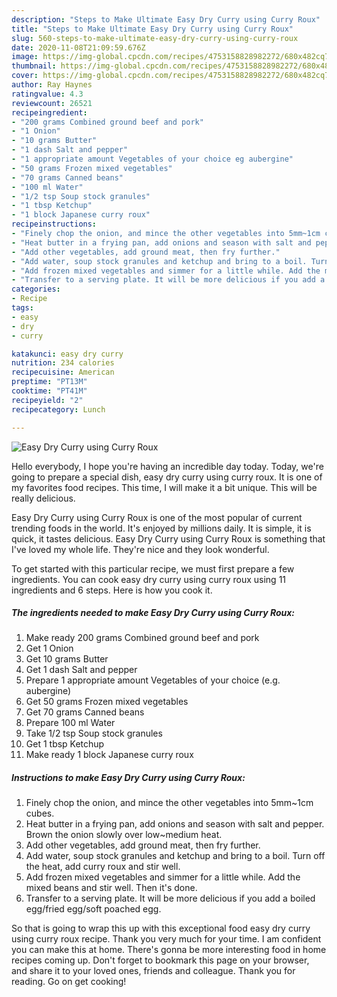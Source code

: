 ```yaml
---
description: "Steps to Make Ultimate Easy Dry Curry using Curry Roux"
title: "Steps to Make Ultimate Easy Dry Curry using Curry Roux"
slug: 560-steps-to-make-ultimate-easy-dry-curry-using-curry-roux
date: 2020-11-08T21:09:59.676Z
image: https://img-global.cpcdn.com/recipes/4753158828982272/680x482cq70/easy-dry-curry-using-curry-roux-recipe-main-photo.jpg
thumbnail: https://img-global.cpcdn.com/recipes/4753158828982272/680x482cq70/easy-dry-curry-using-curry-roux-recipe-main-photo.jpg
cover: https://img-global.cpcdn.com/recipes/4753158828982272/680x482cq70/easy-dry-curry-using-curry-roux-recipe-main-photo.jpg
author: Ray Haynes
ratingvalue: 4.3
reviewcount: 26521
recipeingredient:
- "200 grams Combined ground beef and pork"
- "1 Onion"
- "10 grams Butter"
- "1 dash Salt and pepper"
- "1 appropriate amount Vegetables of your choice eg aubergine"
- "50 grams Frozen mixed vegetables"
- "70 grams Canned beans"
- "100 ml Water"
- "1/2 tsp Soup stock granules"
- "1 tbsp Ketchup"
- "1 block Japanese curry roux"
recipeinstructions:
- "Finely chop the onion, and mince the other vegetables into 5mm~1cm cubes."
- "Heat butter in a frying pan, add onions and season with salt and pepper. Brown the onion slowly over low~medium heat."
- "Add other vegetables, add ground meat, then fry further."
- "Add water, soup stock granules and ketchup and bring to a boil. Turn off the heat, add curry roux and stir well."
- "Add frozen mixed vegetables and simmer for a little while. Add the mixed beans and stir well. Then it&#39;s done."
- "Transfer to a serving plate. It will be more delicious if you add a boiled egg/fried egg/soft poached egg."
categories:
- Recipe
tags:
- easy
- dry
- curry

katakunci: easy dry curry 
nutrition: 234 calories
recipecuisine: American
preptime: "PT13M"
cooktime: "PT41M"
recipeyield: "2"
recipecategory: Lunch

---
```



![Easy Dry Curry using Curry Roux](https://img-global.cpcdn.com/recipes/4753158828982272/680x482cq70/easy-dry-curry-using-curry-roux-recipe-main-photo.jpg)

Hello everybody, I hope you're having an incredible day today. Today, we're going to prepare a special dish, easy dry curry using curry roux. It is one of my favorites food recipes. This time, I will make it a bit unique. This will be really delicious.



Easy Dry Curry using Curry Roux is one of the most popular of current trending foods in the world. It's enjoyed by millions daily. It is simple, it is quick, it tastes delicious. Easy Dry Curry using Curry Roux is something that I've loved my whole life. They're nice and they look wonderful.


To get started with this particular recipe, we must first prepare a few ingredients. You can cook easy dry curry using curry roux using 11 ingredients and 6 steps. Here is how you cook it.

<!--inarticleads1-->

##### The ingredients needed to make Easy Dry Curry using Curry Roux:

1. Make ready 200 grams Combined ground beef and pork
1. Get 1 Onion
1. Get 10 grams Butter
1. Get 1 dash Salt and pepper
1. Prepare 1 appropriate amount Vegetables of your choice (e.g. aubergine)
1. Get 50 grams Frozen mixed vegetables
1. Get 70 grams Canned beans
1. Prepare 100 ml Water
1. Take 1/2 tsp Soup stock granules
1. Get 1 tbsp Ketchup
1. Make ready 1 block Japanese curry roux




<!--inarticleads2-->

##### Instructions to make Easy Dry Curry using Curry Roux:

1. Finely chop the onion, and mince the other vegetables into 5mm~1cm cubes.
1. Heat butter in a frying pan, add onions and season with salt and pepper. Brown the onion slowly over low~medium heat.
1. Add other vegetables, add ground meat, then fry further.
1. Add water, soup stock granules and ketchup and bring to a boil. Turn off the heat, add curry roux and stir well.
1. Add frozen mixed vegetables and simmer for a little while. Add the mixed beans and stir well. Then it&#39;s done.
1. Transfer to a serving plate. It will be more delicious if you add a boiled egg/fried egg/soft poached egg.




So that is going to wrap this up with this exceptional food easy dry curry using curry roux recipe. Thank you very much for your time. I am confident you can make this at home. There's gonna be more interesting food in home recipes coming up. Don't forget to bookmark this page on your browser, and share it to your loved ones, friends and colleague. Thank you for reading. Go on get cooking!
